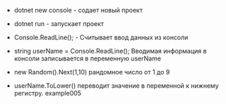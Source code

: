 * dotnet new console - содает новый проект
* dotnet run - запускает проект

* Console.ReadLine(); - Считывает ввод данных из консоли
* string userName = Console.ReadLine(); Вводимая информация в консоли записывается в переменную userName

* new Random().Next(1,10) рандомное число от 1 до 9

* userName.ToLower() переводит значение в переменной к нижнему регистру. example005
